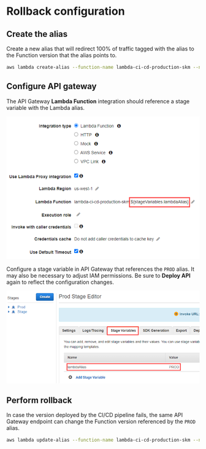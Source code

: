 # Rollback configuration

## Create the alias

Create a new alias that will redirect 100% of traffic tagged with the alias to the Function version that the alias points to.

```bash
aws lambda create-alias --function-name lambda-ci-cd-production-skm --name PROD
```

## Configure API gateway

The API Gateway **Lambda Function** integration should reference a stage variable with the Lambda alias.

![](./media/stage-variable.png)

Configure a stage variable in API Gateway that references the `PROD` alias. It may also be necessary to adjust IAM permissions. Be sure to **Deploy API** again to reflect the configuration changes.

![](./media/api-gw-config.png)

## Perform rollback

In case the version deployed by the CI/CD pipeline fails, the same API Gateway endpoint can change the Function version referenced by the `PROD` alias.

```bash
aws lambda update-alias --function-name lambda-ci-cd-production-skm --name PROD --function-version [PRIOR FUNCTION VERSION]
```
